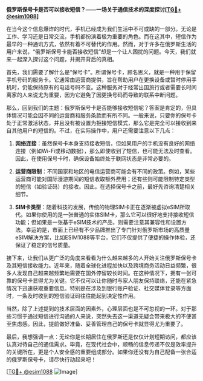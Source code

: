 **俄罗斯保号卡是否可以接收短信？——一场关于通信技术的深度探讨[[TG💪+ @esim1088](https://t.me/s/esim1088)]**

在当今这个信息爆炸的时代，手机已经成为我们生活中不可或缺的一部分。无论是工作、学习还是日常交流，手机都扮演着极为重要的角色。而在这其中，短信作为最早的一种通讯方式，依然有着不可替代的作用。然而，对于许多在俄罗斯生活的用户来说，“俄罗斯保号卡能否接收短信”却是一个让人困扰的问题。今天，我们就来一起深入探讨这个问题，并揭开背后的真相。

首先，我们需要了解什么是“保号卡”。所谓保号卡，顾名思义，就是一种用于保留手机号码的服务卡。它通常由运营商提供，旨在帮助用户在更换设备或暂时停用手机时，仍能保持原有的电话号码不变。这种服务对于经常出国旅行或者需要长时间离家的人来说尤为重要，因为它避免了因更换号码而导致的联系中断问题。

那么，回到我们的主题：俄罗斯保号卡是否能够接收短信呢？答案是肯定的，但具体情况可能会因不同的运营商和服务条款而有所不同。一般来说，只要你的保号卡处于正常激活状态，并且没有被设置为拒接短信模式，那么它是完全可以接收到来自其他用户的短信的。不过，在实际操作中，用户还需要注意以下几点：

1. **网络连接**：虽然保号卡本身支持接收短信，但如果用户的手机没有良好的网络连接（例如Wi-Fi或移动数据），那么即使收到了短信，也可能无法及时查看。因此，在使用保号卡时，确保设备始终处于联网状态是非常必要的。

2. **运营商限制**：不同国家和地区的电信运营商可能会有不同的政策。例如，某些运营商可能对国际漫游期间的短信收取额外费用；还有些则可能限制特定类型的短信（如验证码）的接收。因此，在选择保号卡之前，最好先咨询清楚相关细节。

3. **SIM卡类型**：随着科技的发展，传统的物理SIM卡正在逐渐被虚拟eSIM所取代。如果你使用的是一张普通的实体SIM卡，那么它可以很好地支持接收短信功能；但如果是一张基于eSIM技术的产品，则需要注意其兼容性和设置方法。幸运的是，市面上已经有不少品牌推出了专门针对俄罗斯市场的高质量eSIM解决方案，比如ESIM1088等平台，它们不仅提供了便捷的操作体验，还保证了稳定的信号质量。

接下来，让我们从更广泛的角度来看看为什么越来越多的人开始关注俄罗斯保号卡及其短信接收能力。近年来，随着全球化进程加快以及跨境商务活动日益频繁，很多人发现自己越来越频繁地需要在国外停留较长时间。在这种情况下，拥有一张可靠的保号卡显得尤为关键。它不仅可以让你随时与家人朋友保持联络，还能在紧急情况下迅速获取重要信息。特别是在涉及到银行账户验证、社交媒体登录等方面时，一条及时收到的短信验证码往往能起到决定性作用。

当然，除了上述提到的技术层面的因素外，心理层面也是不可忽视的一环。对于那些习惯于通过短信进行沟通的人来说，突然失去这一渠道无疑会带来极大的不便甚至焦虑感。因此，提前做好准备、妥善管理自己的保号卡就显得尤为重要了。

最后，我想强调一点：无论你是长期居住在俄罗斯还是仅仅计划短期访问，都应该认真对待自己的通信需求。毕竟，在现代社会中，顺畅的信息传递不仅是效率提升的关键所在，更是个人安全感的重要组成部分。如果你还没有为自己配备一张合适的俄罗斯保号卡，请尽快行动起来吧！

[[TG💪+ @esim1088](https://t.me/s/esim1088) ![Image](https://i.postimg.cc/4NQfJmqS/Snipaste-2025-05-13-00-14-12.png)]